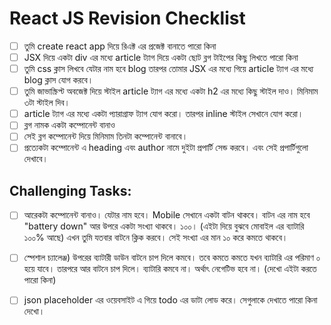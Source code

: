 # React JS Revision Checklist

- [ ] তুমি create react app দিয়ে রিএক্ট এর প্রজেক্ট বানাতে পারো কিনা 
- [ ] JSX দিয়ে একটা div এর মধ্যে article ট্যাগ দিয়ে একটা ছোট ব্লগ টাইপের কিছু লিখতে পারো কিনা 
- [ ] তুমি css ক্লাস লিখবে যেটার নাম হবে blog তারপর তোমার JSX এর মধ্যে গিয়ে article ট্যাগ এর মধ্যে blog ক্লাস যোগ করবে। 
- [ ] তুমি জাভাস্ক্রিপ্ট অবজেক্ট দিয়ে স্টাইল article ট্যাগ এর মধ্যে একটা h2 এর মধ্যে কিছু স্টাইল দাও। মিনিমাম ৩টা স্টাইল দিব। 
- [ ] article ট্যাগ এর মধ্যে একটা প্যারাগ্রাফ ট্যাগ যোগ করো। তারপর inline স্টাইল সেখানে যোগ করো। 
- [ ] ব্লগ নামক একটা কম্পোনেন্ট বানাও
- [ ] সেই ব্লগ কম্পোনেন্ট দিয়ে মিনিমাম তিনটা কম্পোনেন্ট বানাবে। 
- [ ] প্রত্যেকটা কম্পোনেন্ট এ heading এবং author নামে দুইটা প্রপার্টি সেন্ড করবে। এবং সেই প্রপার্টিগুলো দেখাবে। 

## Challenging Tasks:

- [ ] আরেকটা কম্পোনেন্ট বানাও। যেটার নাম হবে। Mobile সেখানে একটা বাটন থাকবে। বাটন এর নাম হবে "battery down" আর উপরে একটা সংখ্যা থাকবে। ১০০। (এইটা দিয়ে বুঝবে মোবাইল এর ব্যাটারি ১০০% আছে) এখন তুমি যতবার বাটনে ক্লিক করবে। সেই সংখ্যা এর মান ১০ করে কমতে থাকবে। 
- [ ] স্পেশাল চ্যালেঞ্জ) উপরের ব্যাটারী ডাউন বাটনে চাপ দিলে কমবে। তবে কমতে কমতে যখন ব্যাটারি এর পরিমাণ ০ হয়ে যাবে। তারপরে আর বাটনে চাপ দিলে। ব্যাটারি কমবে না। অর্থাৎ নেগেটিভ হবে না। (দেখো এইটা করতে পারো কিনা)
- [ ] json placeholder এর ওয়েবসাইট এ গিয়ে todo এর ডাটা লোড করে। সেগুলাকে দেখাতে পারো কিনা দেখো। 

